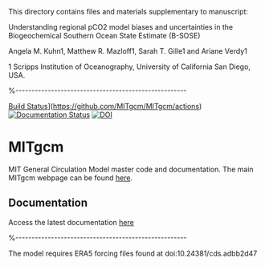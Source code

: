 This directory contains files and materials supplementary to manuscript:

Understanding regional pCO2 model biases and uncertainties in the Biogeochemical Southern Ocean State Estimate (B-SOSE)

Angela M. Kuhn1, Matthew R. Mazloff1, Sarah T. Gille1 and Ariane Verdy1

1 Scripps Institution of Oceanography, University of California San Diego, USA.


%-----------------------------------------------------

[Build Status](https://github.com/MITgcm/MITgcm/workflows/build/badge.svg)](https://github.com/MITgcm/MITgcm/actions)
[![Documentation Status](http://readthedocs.org/projects/mitgcm/badge/?version=latest)](http://mitgcm.readthedocs.io/en/latest/?badge=latest)
[![DOI](https://zenodo.org/badge/DOI/10.5281/zenodo.1409237.svg)](https://doi.org/10.5281/zenodo.1409237)

# MITgcm

MIT General Circulation Model master code and documentation. The main MITgcm webpage can be found [here](http://mitgcm.org).

## Documentation

Access the latest documentation [here](http://mitgcm.readthedocs.io/en/latest/)

%-----------------------------------------------------

The model requires ERA5 forcing files found at doi:10.24381/cds.adbb2d47

